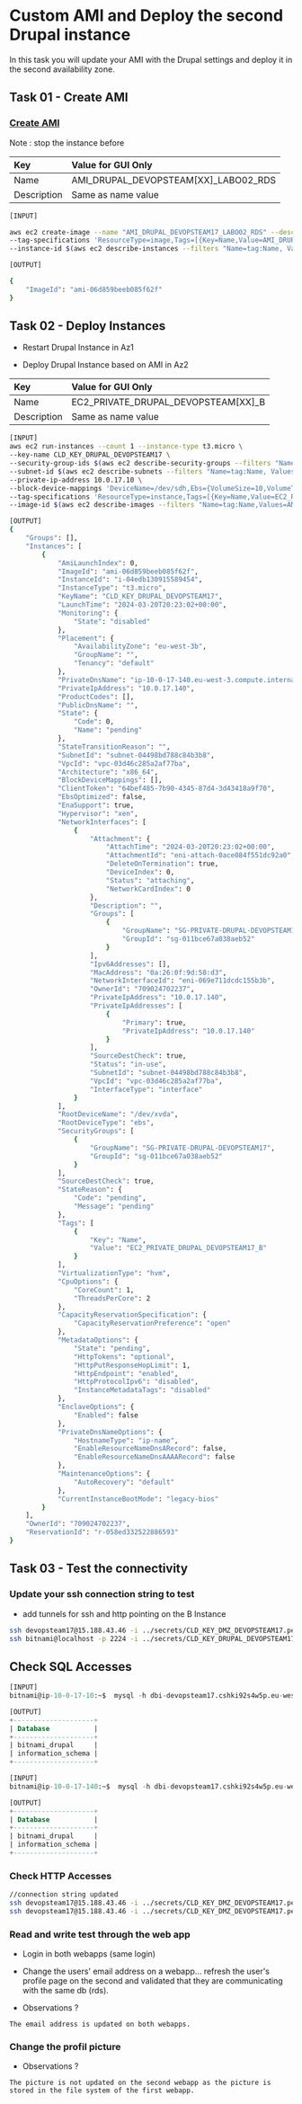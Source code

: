 # Custom AMI and Deploy the second Drupal instance

In this task you will update your AMI with the Drupal settings and deploy it in the second availability zone.

## Task 01 - Create AMI

### [Create AMI](https://awscli.amazonaws.com/v2/documentation/api/latest/reference/ec2/create-image.html)

Note : stop the instance before

|Key|Value for GUI Only|
|:--|:--|
|Name|AMI_DRUPAL_DEVOPSTEAM[XX]_LABO02_RDS|
|Description|Same as name value|

```bash
[INPUT]

aws ec2 create-image --name "AMI_DRUPAL_DEVOPSTEAM17_LABO02_RDS" --description "AMI_DRUPAL_DEVOPSTEAM17_LABO02_RDS" \
--tag-specifications 'ResourceType=image,Tags=[{Key=Name,Value=AMI_DRUPAL_DEVOPSTEAM17_LABO02_RDS}]' \
--instance-id $(aws ec2 describe-instances --filters "Name=tag:Name, Values=EC2_PRIVATE_DRUPAL_DEVOPSTEAM17_A" | jq -r '.Reservations[0].Instances[0].InstanceId')

[OUTPUT]

{
    "ImageId": "ami-06d859beeb085f62f"
}
```

## Task 02 - Deploy Instances

* Restart Drupal Instance in Az1

* Deploy Drupal Instance based on AMI in Az2

|Key|Value for GUI Only|
|:--|:--|
|Name|EC2_PRIVATE_DRUPAL_DEVOPSTEAM[XX]_B|
|Description|Same as name value|

```bash
[INPUT]
aws ec2 run-instances --count 1 --instance-type t3.micro \
--key-name CLD_KEY_DRUPAL_DEVOPSTEAM17 \
--security-group-ids $(aws ec2 describe-security-groups --filters "Name=group-name, Values=SG-PRIVATE-DRUPAL-DEVOPSTEAM17" | jq -r '.SecurityGroups[].GroupId') \
--subnet-id $(aws ec2 describe-subnets --filters "Name=tag:Name, Values=SUB-PRIVATE-DEVOPSTEAM17b" | jq -r ".Subnets[].SubnetId") \
--private-ip-address 10.0.17.10 \
--block-device-mappings 'DeviceName=/dev/sdh,Ebs={VolumeSize=10,VolumeType=gp2}' \
--tag-specifications 'ResourceType=instance,Tags=[{Key=Name,Value=EC2_PRIVATE_DRUPAL_DEVOPSTEAM17_B}]' \
--image-id $(aws ec2 describe-images --filters "Name=tag:Name,Values=AMI_DRUPAL_DEVOPSTEAM17_LABO02_RDS" | jq -r ".Images[0].ImageId")

[OUTPUT]
{
    "Groups": [],
    "Instances": [
        {
            "AmiLaunchIndex": 0,
            "ImageId": "ami-06d859beeb085f62f",
            "InstanceId": "i-04edb130915589454",
            "InstanceType": "t3.micro",
            "KeyName": "CLD_KEY_DRUPAL_DEVOPSTEAM17",
            "LaunchTime": "2024-03-20T20:23:02+00:00",
            "Monitoring": {
                "State": "disabled"
            },
            "Placement": {
                "AvailabilityZone": "eu-west-3b",
                "GroupName": "",
                "Tenancy": "default"
            },
            "PrivateDnsName": "ip-10-0-17-140.eu-west-3.compute.internal",
            "PrivateIpAddress": "10.0.17.140",
            "ProductCodes": [],
            "PublicDnsName": "",
            "State": {
                "Code": 0,
                "Name": "pending"
            },
            "StateTransitionReason": "",
            "SubnetId": "subnet-04498bd788c84b3b8",
            "VpcId": "vpc-03d46c285a2af77ba",
            "Architecture": "x86_64",
            "BlockDeviceMappings": [],
            "ClientToken": "64bef485-7b90-4345-87d4-3d43418a9f70",
            "EbsOptimized": false,
            "EnaSupport": true,
            "Hypervisor": "xen",
            "NetworkInterfaces": [
                {
                    "Attachment": {
                        "AttachTime": "2024-03-20T20:23:02+00:00",
                        "AttachmentId": "eni-attach-0ace084f551dc92a0",
                        "DeleteOnTermination": true,
                        "DeviceIndex": 0,
                        "Status": "attaching",
                        "NetworkCardIndex": 0
                    },
                    "Description": "",
                    "Groups": [
                        {
                            "GroupName": "SG-PRIVATE-DRUPAL-DEVOPSTEAM17",
                            "GroupId": "sg-011bce67a038aeb52"
                        }
                    ],
                    "Ipv6Addresses": [],
                    "MacAddress": "0a:26:0f:9d:58:d3",
                    "NetworkInterfaceId": "eni-069e711dcdc155b3b",
                    "OwnerId": "709024702237",
                    "PrivateIpAddress": "10.0.17.140",
                    "PrivateIpAddresses": [
                        {
                            "Primary": true,
                            "PrivateIpAddress": "10.0.17.140"
                        }
                    ],
                    "SourceDestCheck": true,
                    "Status": "in-use",
                    "SubnetId": "subnet-04498bd788c84b3b8",
                    "VpcId": "vpc-03d46c285a2af77ba",
                    "InterfaceType": "interface"
                }
            ],
            "RootDeviceName": "/dev/xvda",
            "RootDeviceType": "ebs",
            "SecurityGroups": [
                {
                    "GroupName": "SG-PRIVATE-DRUPAL-DEVOPSTEAM17",
                    "GroupId": "sg-011bce67a038aeb52"
                }
            ],
            "SourceDestCheck": true,
            "StateReason": {
                "Code": "pending",
                "Message": "pending"
            },
            "Tags": [
                {
                    "Key": "Name",
                    "Value": "EC2_PRIVATE_DRUPAL_DEVOPSTEAM17_B"
                }
            ],
            "VirtualizationType": "hvm",
            "CpuOptions": {
                "CoreCount": 1,
                "ThreadsPerCore": 2
            },
            "CapacityReservationSpecification": {
                "CapacityReservationPreference": "open"
            },
            "MetadataOptions": {
                "State": "pending",
                "HttpTokens": "optional",
                "HttpPutResponseHopLimit": 1,
                "HttpEndpoint": "enabled",
                "HttpProtocolIpv6": "disabled",
                "InstanceMetadataTags": "disabled"
            },
            "EnclaveOptions": {
                "Enabled": false
            },
            "PrivateDnsNameOptions": {
                "HostnameType": "ip-name",
                "EnableResourceNameDnsARecord": false,
                "EnableResourceNameDnsAAAARecord": false
            },
            "MaintenanceOptions": {
                "AutoRecovery": "default"
            },
            "CurrentInstanceBootMode": "legacy-bios"
        }
    ],
    "OwnerId": "709024702237",
    "ReservationId": "r-058ed332522886593"
}

```

## Task 03 - Test the connectivity

### Update your ssh connection string to test

* add tunnels for ssh and http pointing on the B Instance

```bash
ssh devopsteam17@15.188.43.46 -i ../secrets/CLD_KEY_DMZ_DEVOPSTEAM17.pem -L 2224:10.0.17.140:22
ssh bitnami@localhost -p 2224 -i ../secrets/CLD_KEY_DRUPAL_DEVOPSTEAM17.pem
```

## Check SQL Accesses

```sql
[INPUT]
bitnami@ip-10-0-17-10:~$  mysql -h dbi-devopsteam17.cshki92s4w5p.eu-west-3.rds.amazonaws.com -u bn_drupal -p'[PASSWORD]' bitnami_drupal -e "SHOW DATABASES;"

[OUTPUT]
+--------------------+
| Database           |
+--------------------+
| bitnami_drupal     |
| information_schema |
+--------------------+
```

```sql
[INPUT]
bitnami@ip-10-0-17-140:~$  mysql -h dbi-devopsteam17.cshki92s4w5p.eu-west-3.rds.amazonaws.com -u bn_drupal -p'[PASSWORD]' bitnami_drupal -e "SHOW DATABASES;"

[OUTPUT]
+--------------------+
| Database           |
+--------------------+
| bitnami_drupal     |
| information_schema |
+--------------------+
```

### Check HTTP Accesses

```bash
//connection string updated
ssh devopsteam17@15.188.43.46 -i ../secrets/CLD_KEY_DMZ_DEVOPSTEAM17.pem -L 17801:10.0.17.10:8080
ssh devopsteam17@15.188.43.46 -i ../secrets/CLD_KEY_DMZ_DEVOPSTEAM17.pem -L 17802:10.0.17.140:8080
```

### Read and write test through the web app

* Login in both webapps (same login)

* Change the users' email address on a webapp... refresh the user's profile page on the second and validated that they are communicating with the same db (rds).

* Observations ?

```
The email address is updated on both webapps.
```

### Change the profil picture

* Observations ?

```
The picture is not updated on the second webapp as the picture is stored in the file system of the first webapp.
```